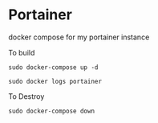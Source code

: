 # Portainer

docker compose for my portainer instance

To build
``` 
sudo docker-compose up -d 

sudo docker logs portainer 

```
To Destroy
```
sudo docker-compose down

```
